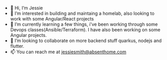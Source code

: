 - 👋 Hi, I’m Jessie
- 👀 I’m interested in building and maintaing a homelab, also looking to work with some Angular/React projects
- 🌱 I’m currently learning a few things, i've been working through some Devops classes(Ansible/Terraform). I have also been working on some Angular projects.
- 💞️ I’m looking to collaborate on more backend stuff quarkus, nodejs and flutter.
- 📫 You can reach me at jessiesmith@absenthome.com

<!---
jester2015/jester2015 is a ✨ special ✨ repository because its `README.md` (this file) appears on your GitHub profile.
You can click the Preview link to take a look at your changes.
--->
